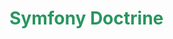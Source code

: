 <style>
green { color: #299660}
yel { color: #9ea647}
blue { color: #099fc0}
red {color: #ce4141}
</style>
# <green>Symfony Doctrine

